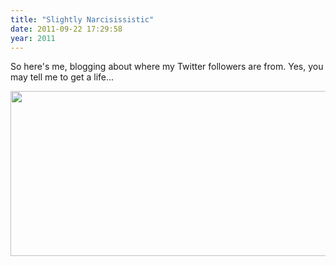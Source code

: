 ```yaml
---
title: "Slightly Narcisissistic"
date: 2011-09-22 17:29:58
year: 2011
---
```

So here's me, blogging about where my Twitter followers are from. Yes, you may tell me to get a life...

<img title="canvas" src="{{site.github.url}}/files/2011/09/canvas.png" alt="" width="505" height="264" />
